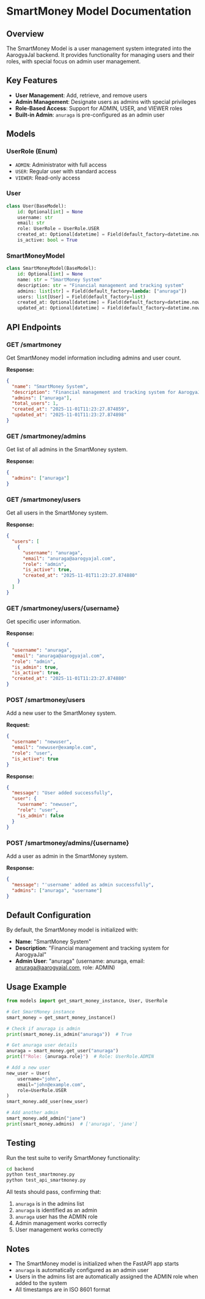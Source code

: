 # SmartMoney Model Documentation

## Overview

The SmartMoney Model is a user management system integrated into the AarogyaJal backend. It provides functionality for managing users and their roles, with special focus on admin user management.

## Key Features

- **User Management**: Add, retrieve, and remove users
- **Admin Management**: Designate users as admins with special privileges
- **Role-Based Access**: Support for ADMIN, USER, and VIEWER roles
- **Built-in Admin**: `anuraga` is pre-configured as an admin user

## Models

### UserRole (Enum)
- `ADMIN`: Administrator with full access
- `USER`: Regular user with standard access
- `VIEWER`: Read-only access

### User
```python
class User(BaseModel):
    id: Optional[int] = None
    username: str
    email: str
    role: UserRole = UserRole.USER
    created_at: Optional[datetime] = Field(default_factory=datetime.now)
    is_active: bool = True
```

### SmartMoneyModel
```python
class SmartMoneyModel(BaseModel):
    id: Optional[int] = None
    name: str = "SmartMoney System"
    description: str = "Financial management and tracking system"
    admins: list[str] = Field(default_factory=lambda: ["anuraga"])
    users: list[User] = Field(default_factory=list)
    created_at: Optional[datetime] = Field(default_factory=datetime.now)
    updated_at: Optional[datetime] = Field(default_factory=datetime.now)
```

## API Endpoints

### GET /smartmoney
Get SmartMoney model information including admins and user count.

**Response:**
```json
{
  "name": "SmartMoney System",
  "description": "Financial management and tracking system for AarogyaJal",
  "admins": ["anuraga"],
  "total_users": 1,
  "created_at": "2025-11-01T11:23:27.874859",
  "updated_at": "2025-11-01T11:23:27.874898"
}
```

### GET /smartmoney/admins
Get list of all admins in the SmartMoney system.

**Response:**
```json
{
  "admins": ["anuraga"]
}
```

### GET /smartmoney/users
Get all users in the SmartMoney system.

**Response:**
```json
{
  "users": [
    {
      "username": "anuraga",
      "email": "anuraga@aarogyajal.com",
      "role": "admin",
      "is_active": true,
      "created_at": "2025-11-01T11:23:27.874880"
    }
  ]
}
```

### GET /smartmoney/users/{username}
Get specific user information.

**Response:**
```json
{
  "username": "anuraga",
  "email": "anuraga@aarogyajal.com",
  "role": "admin",
  "is_admin": true,
  "is_active": true,
  "created_at": "2025-11-01T11:23:27.874880"
}
```

### POST /smartmoney/users
Add a new user to the SmartMoney system.

**Request:**
```json
{
  "username": "newuser",
  "email": "newuser@example.com",
  "role": "user",
  "is_active": true
}
```

**Response:**
```json
{
  "message": "User added successfully",
  "user": {
    "username": "newuser",
    "role": "user",
    "is_admin": false
  }
}
```

### POST /smartmoney/admins/{username}
Add a user as admin in the SmartMoney system.

**Response:**
```json
{
  "message": "'username' added as admin successfully",
  "admins": ["anuraga", "username"]
}
```

## Default Configuration

By default, the SmartMoney model is initialized with:
- **Name**: "SmartMoney System"
- **Description**: "Financial management and tracking system for AarogyaJal"
- **Admin User**: "anuraga" (username: anuraga, email: anuraga@aarogyajal.com, role: ADMIN)

## Usage Example

```python
from models import get_smart_money_instance, User, UserRole

# Get SmartMoney instance
smart_money = get_smart_money_instance()

# Check if anuraga is admin
print(smart_money.is_admin("anuraga"))  # True

# Get anuraga user details
anuraga = smart_money.get_user("anuraga")
print(f"Role: {anuraga.role}")  # Role: UserRole.ADMIN

# Add a new user
new_user = User(
    username="john",
    email="john@example.com",
    role=UserRole.USER
)
smart_money.add_user(new_user)

# Add another admin
smart_money.add_admin("jane")
print(smart_money.admins)  # ['anuraga', 'jane']
```

## Testing

Run the test suite to verify SmartMoney functionality:

```bash
cd backend
python test_smartmoney.py
python test_api_smartmoney.py
```

All tests should pass, confirming that:
1. `anuraga` is in the admins list
2. `anuraga` is identified as an admin
3. `anuraga` user has the ADMIN role
4. Admin management works correctly
5. User management works correctly

## Notes

- The SmartMoney model is initialized when the FastAPI app starts
- `anuraga` is automatically configured as an admin user
- Users in the admins list are automatically assigned the ADMIN role when added to the system
- All timestamps are in ISO 8601 format
